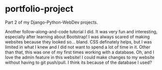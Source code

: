 # portfolio-project

Part 2 of my Django-Python-WebDev projects.

Another follow-along-and-code tutorial I did. It was very fun and interesting, especially after learning about Bootstrap! I was always scared of making websites because they looked so... bland. CSS definately helps, but I was limited in what I knew and I did not want to spend a lot of time in it. Other than that, this was one of my first times working with a database. Oh, and I love the admin feature in this website! I could make changes to my website without having to git push/pull. I think its because of the database I used?
